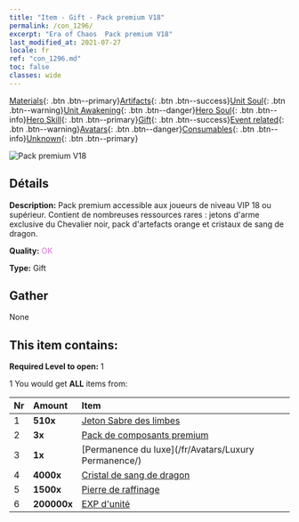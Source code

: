 ```yaml
---
title: "Item - Gift - Pack premium V18"
permalink: /con_1296/
excerpt: "Era of Chaos  Pack premium V18"
last_modified_at: 2021-07-27
locale: fr
ref: "con_1296.md"
toc: false
classes: wide
---
```

 [Materials](/ItemsFR/){: .btn .btn--primary}[Artifacts](/ItemsFR/Artifacts/){: .btn .btn--success}[Unit Soul](/ItemsFR/UnitSoul/){: .btn .btn--warning}[Unit Awakening](/ItemsFR/UnitAwakening/){: .btn .btn--danger}[Hero Soul](/ItemsFR/HeroSoul/){: .btn .btn--info}[Hero Skill](/ItemsFR/HeroSkill/){: .btn .btn--primary}[Gift](/ItemsFR/Gift/){: .btn .btn--success}[Event related](/ItemsFR/Events/){: .btn .btn--warning}[Avatars](/ItemsFR/Avatars/){: .btn .btn--danger}[Consumables](/ItemsFR/Consumables/){: .btn .btn--info}[Unknown](/ItemsFR/Unknown/){: .btn .btn--primary}

 ![Pack premium V18](/images/t/i_905001.png)

## Détails
 **Description:** Pack premium accessible aux joueurs de niveau VIP 18 ou supérieur. Contient de nombreuses ressources rares : jetons d'arme exclusive du Chevalier noir, pack d'artefacts orange et cristaux de sang de dragon.

 **Quality:** <span style="color: #DA70D6">OK</span>

 **Type:** Gift

## Gather

  None

## This item contains:

 **Required Level to open:** 1

 1 You would get **ALL** items  from:

  | Nr | Amount |     Item    |
  |:---|:-------|:------------|
  | 1 |  **510x** | [Jeton Sabre des limbes](/ItemsFR/con_979/) |  | 
  | 2 |  **3x** | [Pack de composants premium](/ItemsFR/con_1363/) |  | 
  | 3 |  **1x** | [Permanence du luxe](/fr/Avatars/Luxury Permanence/) |  | 
  | 4 |  **4000x** | [Cristal de sang de dragon](/ItemsFR/con_879/) |  | 
  | 5 |  **1500x** | [Pierre de raffinage](/ItemsFR/con_814/) |  | 
  | 6 |  **200000x** | [EXP d'unité](/ItemsFR/con_902/) |  | 
